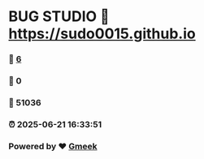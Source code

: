 # BUG STUDIO :link: https://sudo0015.github.io 
### :page_facing_up: [6](https://sudo0015.github.io/tag.html) 
### :speech_balloon: 0 
### :hibiscus: 51036 
### :alarm_clock: 2025-06-21 16:33:51 
### Powered by :heart: [Gmeek](https://github.com/Meekdai/Gmeek)
